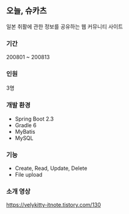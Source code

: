 ## 오늘, 슈카츠
일본 취활에 관한 정보를 공유하는 웹 커뮤니티 사이트

### 기간
200801 ~ 200813

### 인원
3명

### 개발 환경
- Spring Boot 2.3
- Gradle 6
- MyBatis
- MySQL

### 기능
- Create, Read, Update, Delete
- File upload

### 소개 영상
https://velykitty-itnote.tistory.com/130
